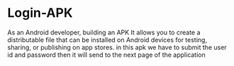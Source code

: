 # Login-APK
As an Android developer, building an APK It allows you to create a distributable file that can be installed on Android devices for testing, sharing, or publishing on app stores. in this apk we have to submit the user id and password then it will send to the next page of the application
